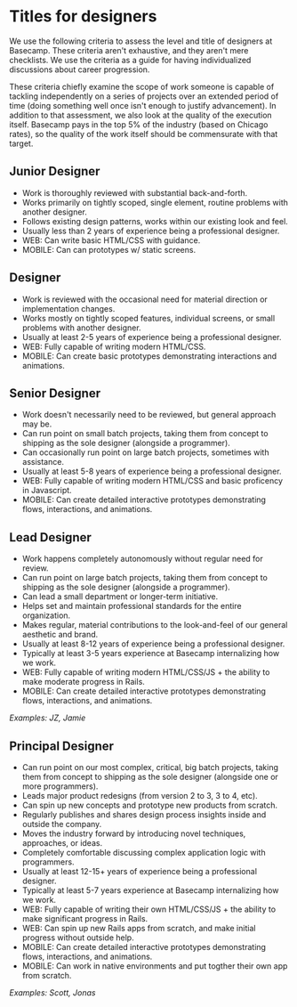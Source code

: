 # Titles for designers

We use the following criteria to assess the level and title of designers at Basecamp. These criteria aren't exhaustive, and they aren't mere checklists. We use the criteria as a guide for having individualized discussions about career progression.

These criteria chiefly examine the scope of work someone is capable of tackling independently on a series of projects over an extended period of time (doing something well once isn't enough to justify advancement). In addition to that assessment, we also look at the quality of the execution itself. Basecamp pays in the top 5% of the industry (based on Chicago rates), so the quality of the work itself should be commensurate with that target.

## Junior Designer
* Work is thoroughly reviewed with substantial back-and-forth.
* Works primarily on tightly scoped, single element, routine problems with another designer.
* Follows existing design patterns, works within our existing look and feel.
* Usually less than 2 years of experience being a professional designer.
* WEB: Can write basic HTML/CSS with guidance.
* MOBILE: Can can prototypes w/ static screens.

## Designer
* Work is reviewed with the occasional need for material direction or implementation changes.
* Works mostly on tightly scoped features, individual screens, or small problems with another designer.
* Usually at least 2-5 years of experience being a professional designer.
* WEB: Fully capable of writing modern HTML/CSS.
* MOBILE: Can create basic prototypes demonstrating interactions and animations.

## Senior Designer
* Work doesn't necessarily need to be reviewed, but general approach may be.
* Can run point on small batch projects, taking them from concept to shipping as the sole designer (alongside a programmer).
* Can occasionally run point on large batch projects, sometimes with assistance.
* Usually at least 5-8 years of experience being a professional designer.
* WEB: Fully capable of writing modern HTML/CSS and basic proficency in Javascript.
* MOBILE: Can create detailed interactive prototypes demonstrating flows, interactions, and animations.

## Lead Designer
* Work happens completely autonomously without regular need for review.
* Can run point on large batch projects, taking them from concept to shipping as the sole designer (alongside a programmer).
* Can lead a small department or longer-term initiative.
* Helps set and maintain professional standards for the entire organization.
* Makes regular, material contributions to the look-and-feel of our general aesthetic and brand.
* Usually at least 8-12 years of experience being a professional designer.
* Typically at least 3-5 years experience at Basecamp internalizing how we work.
* WEB: Fully capable of writing modern HTML/CSS/JS + the ability to make moderate progress in Rails.
* MOBILE: Can create detailed interactive prototypes demonstrating flows, interactions, and animations.

_Examples: JZ, Jamie_

## Principal Designer
* Can run point on our most complex, critical, big batch projects, taking them from concept to shipping as the sole designer (alongside one or more programmers).
* Leads major product redesigns (from version 2 to 3, 3 to 4, etc).
* Can spin up new concepts and prototype new products from scratch.
* Regularly publishes and shares design process insights inside and outside the company.
* Moves the industry forward by introducing novel techniques, approaches, or ideas.
* Completely comfortable discussing complex application logic with programmers.
* Usually at least 12-15+ years of experience being a professional designer.
* Typically at least 5-7 years experience at Basecamp internalizing how we work.
* WEB: Fully capable of writing their own HTML/CSS/JS + the ability to make significant progress in Rails.
* WEB: Can spin up new Rails apps from scratch, and make initial progress without outside help.
* MOBILE: Can create detailed interactive prototypes demonstrating flows, interactions, and animations.
* MOBILE: Can work in native environments and put togther their own app from scratch.

_Examples: Scott, Jonas_